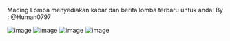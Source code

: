 Mading Lomba menyediakan kabar dan berita lomba terbaru untuk anda!
By : @Human0797

![image](https://github.com/Human0797/Mading-Lomba/assets/153600023/1ee5412a-22ae-4fc0-890d-cbee4f1cf5ae)
![image](https://github.com/Human0797/Mading-Lomba/assets/153600023/2cf99fee-4601-49b8-9e7e-ac5aed5c11d2)
![image](https://github.com/Human0797/Mading-Lomba/assets/153600023/31c92cdd-5346-40c9-b6b6-cde6301f8f4c)
![image](https://github.com/Human0797/Mading-Lomba/assets/153600023/abb2ab3a-651d-4128-b8eb-a77c1115212c)

